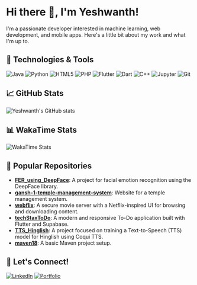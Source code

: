 # Hi there 👋, I'm Yeshwanth!

I'm a passionate developer interested in machine learning, web development, and mobile apps. Here's a little bit about my work and what I'm up to.

## 🔧 Technologies & Tools
![Java](https://img.shields.io/badge/-Java-333333?style=flat&logo=java)
![Python](https://img.shields.io/badge/-Python-333333?style=flat&logo=python)
![HTML5](https://img.shields.io/badge/-HTML5-E34F26?style=flat&logo=html5&logoColor=white)
![PHP](https://img.shields.io/badge/-PHP-777BB4?style=flat&logo=php&logoColor=white)
![Flutter](https://img.shields.io/badge/-Flutter-02569B?style=flat&logo=flutter&logoColor=white)
![Dart](https://img.shields.io/badge/-Dart-0175C2?style=flat&logo=dart&logoColor=white)
![C++](https://img.shields.io/badge/-C%2B%2B-00599C?style=flat&logo=c%2B%2B&logoColor=white)
![Jupyter](https://img.shields.io/badge/-Jupyter-F37626?style=flat&logo=jupyter&logoColor=white)
![Git](https://img.shields.io/badge/-Git-333333?style=flat&logo=git)

## 📈 GitHub Stats
![Yeshwanth's GitHub stats](https://github-readme-stats.vercel.app/api?username=ysocrius&show_icons=true&theme=tokyonight)

## 📊 WakaTime Stats
<!-- WakaTime plugin -->
<!-- Replace USERNAME with your WakaTime username -->
![WakaTime Stats](https://github-readme-stats.vercel.app/api/wakatime?username=USERNAME)

## 🚀 Popular Repositories
- [**FER_using_DeepFace**](https://github.com/ysocrius/FER_using_DeepFace): A project for facial emotion recognition using the DeepFace library.
- [**gansh-1-temple-management-system**](https://github.com/ysocrius/gansh-1-temple-management-system): Website for a temple management system.
- [**webflix**](https://github.com/ysocrius/webflix): A secure movie server with a Netflix-inspired UI for browsing and downloading content.
- [**techStaxToDo**](https://github.com/ysocrius/techStaxToDo): A modern and responsive To-Do application built with Flutter and Supabase.
- [**TTS_Hinglish**](https://github.com/ysocrius/TTS_Hinglish): A project focused on training a Text-to-Speech (TTS) model for Hinglish using Coqui TTS.
- [**maven18**](https://github.com/ysocrius/maven18): A basic Maven project setup.

## 💬 Let's Connect!
[![LinkedIn](https://img.shields.io/badge/-LinkedIn-0077B5?style=flat&logo=linkedin)](https://linkedin.com/in/your-link)
[![Portfolio](https://img.shields.io/badge/-Portfolio-000?style=flat&logo=vercel)](https://yourportfolio.com) 